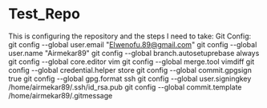 # Test_Repo
This is configuring the repository and the steps I need to take:
Git Config:
    git config --global user.email "EIwenofu.89@gmail.com"
    git config --global user.name "Airmekar89"
    git config --global branch.autosetuprebase always
    git config --global core.editor vim
    git config --global merge.tool vimdiff
    git config --global credential.helper store
    git config --global commit.gpgsign true
    git config --global gpg.format ssh
    git config --global user.signingkey /home/airmekar89/.ssh/id_rsa.pub
    git config --global commit.template /home/airmekar89/.gitmessage

